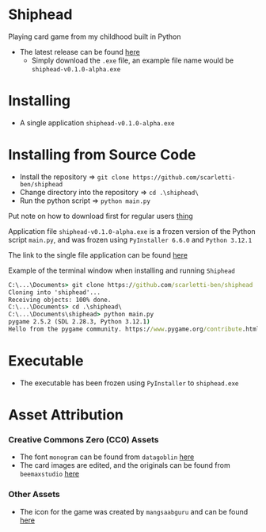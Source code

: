 # Shiphead
Playing card game from my childhood built in Python

- The latest release can be found [here](https://github.com/scarletti-ben/shiphead/releases/latest)
    - Simply download the `.exe` file, an example file name would be `shiphead-v0.1.0-alpha.exe`

# Installing
- A single application `shiphead-v0.1.0-alpha.exe`

# Installing from Source Code
- Install the repository => `git clone https://github.com/scarletti-ben/shiphead`
- Change directory into the repository => `cd .\shiphead\`  
- Run the python script => `python main.py`

Put note on how to download first for regular users [thing](https://github.com/scarletti-ben/shiphead/releases/tag/v0.1.0-alpha)

Application file `shiphead-v0.1.0-alpha.exe` is a frozen version of the Python script `main.py`, and was frozen using `PyInstaller 6.6.0` and `Python 3.12.1`

The link to the single file application can be found [here](https://github.com/scarletti-ben/shiphead/releases/download/v0.1.0-alpha/shiphead-v0.1.0-alpha.exe)

Example of the terminal window when installing and running `Shiphead`
```cmd
C:\...\Documents> git clone https://github.com/scarletti-ben/shiphead
Cloning into 'shiphead'...
Receiving objects: 100% done.
C:\...\Documents> cd .\shiphead\
C:\...\Documents\shiphead> python main.py
pygame 2.5.2 (SDL 2.28.3, Python 3.12.1)
Hello from the pygame community. https://www.pygame.org/contribute.html
```

# Executable
- The executable has been frozen using `PyInstaller` to `shiphead.exe`

# Asset Attribution
### Creative Commons Zero (CC0) Assets
- The font `monogram` can be found from `datagoblin` [here](https://datagoblin.itch.io/monogram)
- The card images are edited, and the originals can be found from `beemaxstudio`  [here](https://beemaxstudio.itch.io/pixel-cards-pack)

### Other Assets
- The icon for the game was created by `mangsaabguru` and can be found [here](https://www.flaticon.com/free-icon/card-game_4072251)